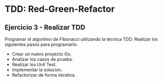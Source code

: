 # TDD: Red-Green-Refactor

## Ejercicio 3 - Realizar TDD

Programar el algoritmo de Fibonacci utilizando la técnica TDD. Realizar los siguientes pasos para programarlo:

- Crear un nuevo proyecto Go.
- Analizar los casos de prueba.
- Realizar los Unit Test.
- Implementar la solución.
- Refactorizar de forma iterativa.

